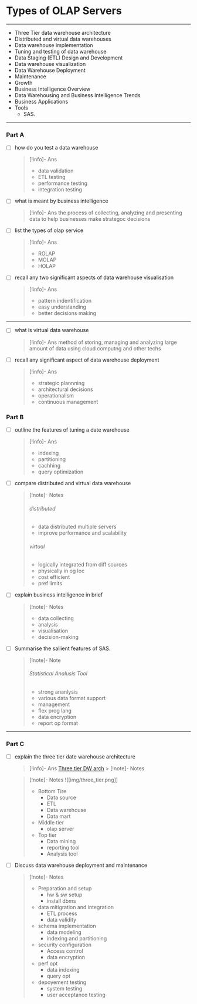 # Types of OLAP Servers

---

- Three Tier data warehouse architecture
- Distributed and virtual data warehouses
- Data warehouse implementation
- Tuning and testing of data warehouse
- Data Staging (ETL) Design and Development
- Data warehouse visualization
- Data Warehouse Deployment
- Maintenance
- Growth
- Business Intelligence Overview
- Data Warehousing and Business Intelligence Trends
- Business Applications
- Tools
  - SAS.

---

### Part A

- [ ] how do you test a data warehouse
  > [!info]- Ans
  >
  > - data validation
  > - ETL testing
  > - performance testing
  > - integration testing
- [ ] what is meant by business intelligence
  > [!info]- Ans
  > the process of collecting, analyzing and presenting data to help businesses make strategoc decisions
- [ ] list the types of olap service
  > [!info]- Ans
  >
  > - ROLAP
  > - MOLAP
  > - HOLAP
- [ ] recall any two significant aspects of data warehouse visualisation
  > [!info]- Ans
  >
  > - pattern indentification
  > - easy understanding
  > - better decisions making

---

- [ ] what is virtual data warehouse
  > [!info]- Ans
  > method of storing, managing and analyzing large amount of data using cloud computng and other techs
- [ ] recall any significant aspect of data warehouse deployment
  > [!info]- Ans
  >
  > - strategic plannning
  > - architectural decisions
  > - operationalism
  > - continuous management

### Part B

- [ ] outline the features of tuning a date warehouse
  > [!info]- Ans
  >
  > - indexing
  > - partitioning
  > - cachhing
  > - query optimization
- [ ] compare distributed and virtual data warehouse
  > [!note]- Notes
  >
  > ###### distributed
  >
  > - data distributed multiple servers
  > - improve performance and scalability
  >
  > ###### virtual
  >
  > - logically integrated from diff sources
  > - physically in og loc
  > - cost efficient
  > - pref limits
- [ ] explain business intelligence in brief
  > [!note]- Notes
  >
  > - data collecting
  > - analysis
  > - visualisation
  > - decision-making
- [ ] Summarise the sallient features of SAS.
  > [!note]- Note
  >
  > ###### Statistical Analusis Tool
  >
  > - strong ananlysis
  > - various data format support
  > - management
  > - flex prog lang
  > - data encryption
  > - report op format

---

### Part C

- [ ] explain the three tier date warehouse architecture

  > [!info]- Ans
  > [Three tier DW arch](https://www.educba.com/three-tier-data-warehouse-architecture/) > [!note]- Notes

  > [!note]- Notes
  > ![[img/three_tier.png]]
  >
  > - Bottom Tire
  >   - Data source
  >   - ETL
  >   - Data warehouse
  >   - Data mart
  > - Middle tier
  >   - olap server
  > - Top tier
  >   - Data mining
  >   - reporting tool
  >   - Analysis tool

- [ ] Discuss data warehouse deployment and maintenance
  > [!note]- Notes
  >
  > - Preparation and setup
  >   - hw & sw setup
  >   - install dbms
  > - data mitigration and integration
  >   - ETL process
  >   - data validity
  > - schema implementation
  >   - data modeling
  >   - indexing and partitioning
  > - security configuration
  >   - Access control
  >   - data encryption
  > - perf opt
  >   - data indexing
  >   - query opt
  > - depoyement testing
  >   - system testing
  >   - user acceptance testing
